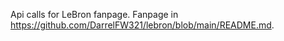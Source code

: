 Api calls for LeBron fanpage. Fanpage in https://github.com/DarrelFW321/lebron/blob/main/README.md.
